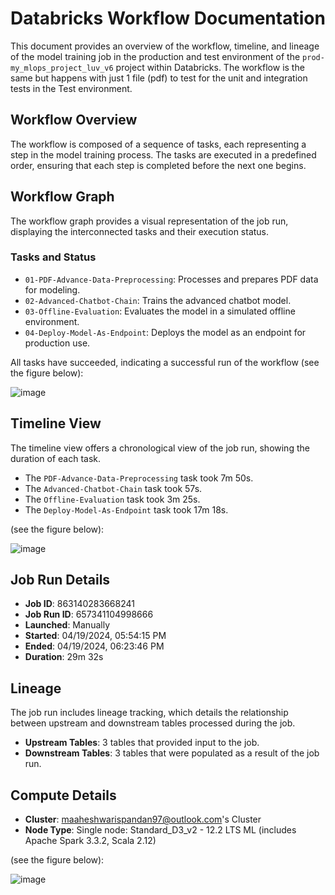 # Databricks Workflow Documentation

This document provides an overview of the workflow, timeline, and lineage of the model training job in the production and test environment of the `prod-my_mlops_project_luv_v6` project within Databricks. The workflow is the same but happens with just 1 file (pdf) to test for the unit and integration tests in the Test environment.

## Workflow Overview

The workflow is composed of a sequence of tasks, each representing a step in the model training process. The tasks are executed in a predefined order, ensuring that each step is completed before the next one begins.

## Workflow Graph

The workflow graph provides a visual representation of the job run, displaying the interconnected tasks and their execution status.

### Tasks and Status

- `01-PDF-Advance-Data-Preprocessing`: Processes and prepares PDF data for modeling.
- `02-Advanced-Chatbot-Chain`: Trains the advanced chatbot model.
- `03-Offline-Evaluation`: Evaluates the model in a simulated offline environment.
- `04-Deploy-Model-As-Endpoint`: Deploys the model as an endpoint for production use.

All tasks have succeeded, indicating a successful run of the workflow (see the figure below):

![image](https://github.com/luv91/my_mlops_project_luv_v6/assets/10795176/cfefc8a0-1a6c-4302-8d34-b1a189581408)

## Timeline View

The timeline view offers a chronological view of the job run, showing the duration of each task.

- The `PDF-Advance-Data-Preprocessing` task took 7m 50s.
- The `Advanced-Chatbot-Chain` task took 57s.
- The `Offline-Evaluation` task took 3m 25s.
- The `Deploy-Model-As-Endpoint` task took 17m 18s.

(see the figure below):

![image](https://github.com/luv91/my_mlops_project_luv_v6/assets/10795176/29aa6114-6924-45aa-b15b-bc6274056c8a)

## Job Run Details

- **Job ID**: 863140283668241
- **Job Run ID**: 657341104998666
- **Launched**: Manually
- **Started**: 04/19/2024, 05:54:15 PM
- **Ended**: 04/19/2024, 06:23:46 PM
- **Duration**: 29m 32s

## Lineage

The job run includes lineage tracking, which details the relationship between upstream and downstream tables processed during the job.

- **Upstream Tables**: 3 tables that provided input to the job.
- **Downstream Tables**: 3 tables that were populated as a result of the job run.

## Compute Details

- **Cluster**: maaheshwarispandan97@outlook.com's Cluster
- **Node Type**: Single node: Standard_D3_v2 - 12.2 LTS ML (includes Apache Spark 3.3.2, Scala 2.12)

(see the figure below):

![image](https://github.com/luv91/my_mlops_project_luv_v6/assets/10795176/528e2c90-0626-443e-b573-44b2a311e9d3)



